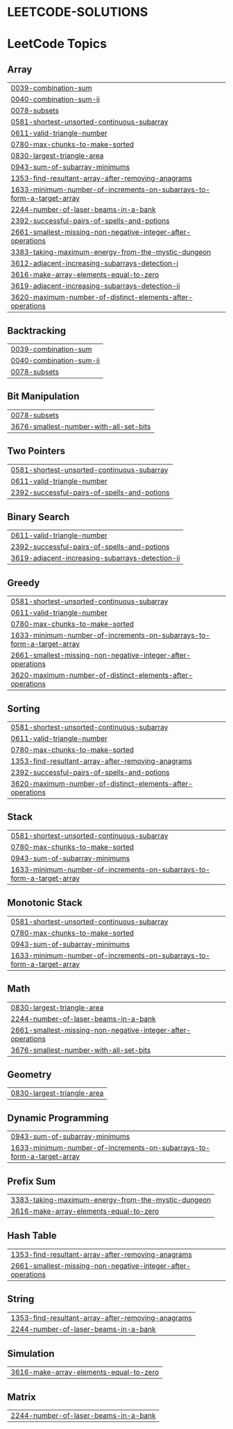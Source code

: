 # LEETCODE-SOLUTIONS
<!---LeetCode Topics Start-->
# LeetCode Topics
## Array
|  |
| ------- |
| [0039-combination-sum](https://github.com/stalin670/LEETCODE-SOLUTIONS/tree/master/0039-combination-sum) |
| [0040-combination-sum-ii](https://github.com/stalin670/LEETCODE-SOLUTIONS/tree/master/0040-combination-sum-ii) |
| [0078-subsets](https://github.com/stalin670/LEETCODE-SOLUTIONS/tree/master/0078-subsets) |
| [0581-shortest-unsorted-continuous-subarray](https://github.com/stalin670/LEETCODE-SOLUTIONS/tree/master/0581-shortest-unsorted-continuous-subarray) |
| [0611-valid-triangle-number](https://github.com/stalin670/LEETCODE-SOLUTIONS/tree/master/0611-valid-triangle-number) |
| [0780-max-chunks-to-make-sorted](https://github.com/stalin670/LEETCODE-SOLUTIONS/tree/master/0780-max-chunks-to-make-sorted) |
| [0830-largest-triangle-area](https://github.com/stalin670/LEETCODE-SOLUTIONS/tree/master/0830-largest-triangle-area) |
| [0943-sum-of-subarray-minimums](https://github.com/stalin670/LEETCODE-SOLUTIONS/tree/master/0943-sum-of-subarray-minimums) |
| [1353-find-resultant-array-after-removing-anagrams](https://github.com/stalin670/LEETCODE-SOLUTIONS/tree/master/1353-find-resultant-array-after-removing-anagrams) |
| [1633-minimum-number-of-increments-on-subarrays-to-form-a-target-array](https://github.com/stalin670/LEETCODE-SOLUTIONS/tree/master/1633-minimum-number-of-increments-on-subarrays-to-form-a-target-array) |
| [2244-number-of-laser-beams-in-a-bank](https://github.com/stalin670/LEETCODE-SOLUTIONS/tree/master/2244-number-of-laser-beams-in-a-bank) |
| [2392-successful-pairs-of-spells-and-potions](https://github.com/stalin670/LEETCODE-SOLUTIONS/tree/master/2392-successful-pairs-of-spells-and-potions) |
| [2661-smallest-missing-non-negative-integer-after-operations](https://github.com/stalin670/LEETCODE-SOLUTIONS/tree/master/2661-smallest-missing-non-negative-integer-after-operations) |
| [3383-taking-maximum-energy-from-the-mystic-dungeon](https://github.com/stalin670/LEETCODE-SOLUTIONS/tree/master/3383-taking-maximum-energy-from-the-mystic-dungeon) |
| [3612-adjacent-increasing-subarrays-detection-i](https://github.com/stalin670/LEETCODE-SOLUTIONS/tree/master/3612-adjacent-increasing-subarrays-detection-i) |
| [3616-make-array-elements-equal-to-zero](https://github.com/stalin670/LEETCODE-SOLUTIONS/tree/master/3616-make-array-elements-equal-to-zero) |
| [3619-adjacent-increasing-subarrays-detection-ii](https://github.com/stalin670/LEETCODE-SOLUTIONS/tree/master/3619-adjacent-increasing-subarrays-detection-ii) |
| [3620-maximum-number-of-distinct-elements-after-operations](https://github.com/stalin670/LEETCODE-SOLUTIONS/tree/master/3620-maximum-number-of-distinct-elements-after-operations) |
## Backtracking
|  |
| ------- |
| [0039-combination-sum](https://github.com/stalin670/LEETCODE-SOLUTIONS/tree/master/0039-combination-sum) |
| [0040-combination-sum-ii](https://github.com/stalin670/LEETCODE-SOLUTIONS/tree/master/0040-combination-sum-ii) |
| [0078-subsets](https://github.com/stalin670/LEETCODE-SOLUTIONS/tree/master/0078-subsets) |
## Bit Manipulation
|  |
| ------- |
| [0078-subsets](https://github.com/stalin670/LEETCODE-SOLUTIONS/tree/master/0078-subsets) |
| [3676-smallest-number-with-all-set-bits](https://github.com/stalin670/LEETCODE-SOLUTIONS/tree/master/3676-smallest-number-with-all-set-bits) |
## Two Pointers
|  |
| ------- |
| [0581-shortest-unsorted-continuous-subarray](https://github.com/stalin670/LEETCODE-SOLUTIONS/tree/master/0581-shortest-unsorted-continuous-subarray) |
| [0611-valid-triangle-number](https://github.com/stalin670/LEETCODE-SOLUTIONS/tree/master/0611-valid-triangle-number) |
| [2392-successful-pairs-of-spells-and-potions](https://github.com/stalin670/LEETCODE-SOLUTIONS/tree/master/2392-successful-pairs-of-spells-and-potions) |
## Binary Search
|  |
| ------- |
| [0611-valid-triangle-number](https://github.com/stalin670/LEETCODE-SOLUTIONS/tree/master/0611-valid-triangle-number) |
| [2392-successful-pairs-of-spells-and-potions](https://github.com/stalin670/LEETCODE-SOLUTIONS/tree/master/2392-successful-pairs-of-spells-and-potions) |
| [3619-adjacent-increasing-subarrays-detection-ii](https://github.com/stalin670/LEETCODE-SOLUTIONS/tree/master/3619-adjacent-increasing-subarrays-detection-ii) |
## Greedy
|  |
| ------- |
| [0581-shortest-unsorted-continuous-subarray](https://github.com/stalin670/LEETCODE-SOLUTIONS/tree/master/0581-shortest-unsorted-continuous-subarray) |
| [0611-valid-triangle-number](https://github.com/stalin670/LEETCODE-SOLUTIONS/tree/master/0611-valid-triangle-number) |
| [0780-max-chunks-to-make-sorted](https://github.com/stalin670/LEETCODE-SOLUTIONS/tree/master/0780-max-chunks-to-make-sorted) |
| [1633-minimum-number-of-increments-on-subarrays-to-form-a-target-array](https://github.com/stalin670/LEETCODE-SOLUTIONS/tree/master/1633-minimum-number-of-increments-on-subarrays-to-form-a-target-array) |
| [2661-smallest-missing-non-negative-integer-after-operations](https://github.com/stalin670/LEETCODE-SOLUTIONS/tree/master/2661-smallest-missing-non-negative-integer-after-operations) |
| [3620-maximum-number-of-distinct-elements-after-operations](https://github.com/stalin670/LEETCODE-SOLUTIONS/tree/master/3620-maximum-number-of-distinct-elements-after-operations) |
## Sorting
|  |
| ------- |
| [0581-shortest-unsorted-continuous-subarray](https://github.com/stalin670/LEETCODE-SOLUTIONS/tree/master/0581-shortest-unsorted-continuous-subarray) |
| [0611-valid-triangle-number](https://github.com/stalin670/LEETCODE-SOLUTIONS/tree/master/0611-valid-triangle-number) |
| [0780-max-chunks-to-make-sorted](https://github.com/stalin670/LEETCODE-SOLUTIONS/tree/master/0780-max-chunks-to-make-sorted) |
| [1353-find-resultant-array-after-removing-anagrams](https://github.com/stalin670/LEETCODE-SOLUTIONS/tree/master/1353-find-resultant-array-after-removing-anagrams) |
| [2392-successful-pairs-of-spells-and-potions](https://github.com/stalin670/LEETCODE-SOLUTIONS/tree/master/2392-successful-pairs-of-spells-and-potions) |
| [3620-maximum-number-of-distinct-elements-after-operations](https://github.com/stalin670/LEETCODE-SOLUTIONS/tree/master/3620-maximum-number-of-distinct-elements-after-operations) |
## Stack
|  |
| ------- |
| [0581-shortest-unsorted-continuous-subarray](https://github.com/stalin670/LEETCODE-SOLUTIONS/tree/master/0581-shortest-unsorted-continuous-subarray) |
| [0780-max-chunks-to-make-sorted](https://github.com/stalin670/LEETCODE-SOLUTIONS/tree/master/0780-max-chunks-to-make-sorted) |
| [0943-sum-of-subarray-minimums](https://github.com/stalin670/LEETCODE-SOLUTIONS/tree/master/0943-sum-of-subarray-minimums) |
| [1633-minimum-number-of-increments-on-subarrays-to-form-a-target-array](https://github.com/stalin670/LEETCODE-SOLUTIONS/tree/master/1633-minimum-number-of-increments-on-subarrays-to-form-a-target-array) |
## Monotonic Stack
|  |
| ------- |
| [0581-shortest-unsorted-continuous-subarray](https://github.com/stalin670/LEETCODE-SOLUTIONS/tree/master/0581-shortest-unsorted-continuous-subarray) |
| [0780-max-chunks-to-make-sorted](https://github.com/stalin670/LEETCODE-SOLUTIONS/tree/master/0780-max-chunks-to-make-sorted) |
| [0943-sum-of-subarray-minimums](https://github.com/stalin670/LEETCODE-SOLUTIONS/tree/master/0943-sum-of-subarray-minimums) |
| [1633-minimum-number-of-increments-on-subarrays-to-form-a-target-array](https://github.com/stalin670/LEETCODE-SOLUTIONS/tree/master/1633-minimum-number-of-increments-on-subarrays-to-form-a-target-array) |
## Math
|  |
| ------- |
| [0830-largest-triangle-area](https://github.com/stalin670/LEETCODE-SOLUTIONS/tree/master/0830-largest-triangle-area) |
| [2244-number-of-laser-beams-in-a-bank](https://github.com/stalin670/LEETCODE-SOLUTIONS/tree/master/2244-number-of-laser-beams-in-a-bank) |
| [2661-smallest-missing-non-negative-integer-after-operations](https://github.com/stalin670/LEETCODE-SOLUTIONS/tree/master/2661-smallest-missing-non-negative-integer-after-operations) |
| [3676-smallest-number-with-all-set-bits](https://github.com/stalin670/LEETCODE-SOLUTIONS/tree/master/3676-smallest-number-with-all-set-bits) |
## Geometry
|  |
| ------- |
| [0830-largest-triangle-area](https://github.com/stalin670/LEETCODE-SOLUTIONS/tree/master/0830-largest-triangle-area) |
## Dynamic Programming
|  |
| ------- |
| [0943-sum-of-subarray-minimums](https://github.com/stalin670/LEETCODE-SOLUTIONS/tree/master/0943-sum-of-subarray-minimums) |
| [1633-minimum-number-of-increments-on-subarrays-to-form-a-target-array](https://github.com/stalin670/LEETCODE-SOLUTIONS/tree/master/1633-minimum-number-of-increments-on-subarrays-to-form-a-target-array) |
## Prefix Sum
|  |
| ------- |
| [3383-taking-maximum-energy-from-the-mystic-dungeon](https://github.com/stalin670/LEETCODE-SOLUTIONS/tree/master/3383-taking-maximum-energy-from-the-mystic-dungeon) |
| [3616-make-array-elements-equal-to-zero](https://github.com/stalin670/LEETCODE-SOLUTIONS/tree/master/3616-make-array-elements-equal-to-zero) |
## Hash Table
|  |
| ------- |
| [1353-find-resultant-array-after-removing-anagrams](https://github.com/stalin670/LEETCODE-SOLUTIONS/tree/master/1353-find-resultant-array-after-removing-anagrams) |
| [2661-smallest-missing-non-negative-integer-after-operations](https://github.com/stalin670/LEETCODE-SOLUTIONS/tree/master/2661-smallest-missing-non-negative-integer-after-operations) |
## String
|  |
| ------- |
| [1353-find-resultant-array-after-removing-anagrams](https://github.com/stalin670/LEETCODE-SOLUTIONS/tree/master/1353-find-resultant-array-after-removing-anagrams) |
| [2244-number-of-laser-beams-in-a-bank](https://github.com/stalin670/LEETCODE-SOLUTIONS/tree/master/2244-number-of-laser-beams-in-a-bank) |
## Simulation
|  |
| ------- |
| [3616-make-array-elements-equal-to-zero](https://github.com/stalin670/LEETCODE-SOLUTIONS/tree/master/3616-make-array-elements-equal-to-zero) |
## Matrix
|  |
| ------- |
| [2244-number-of-laser-beams-in-a-bank](https://github.com/stalin670/LEETCODE-SOLUTIONS/tree/master/2244-number-of-laser-beams-in-a-bank) |
<!---LeetCode Topics End-->